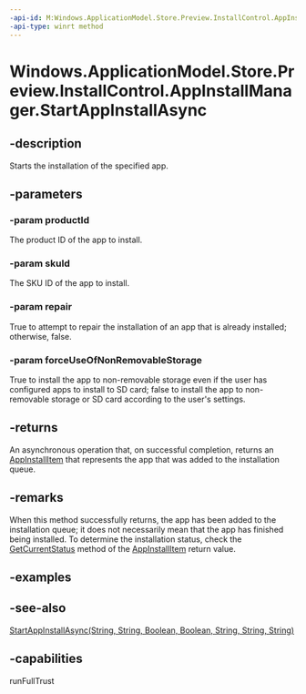 ```yaml
---
-api-id: M:Windows.ApplicationModel.Store.Preview.InstallControl.AppInstallManager.StartAppInstallAsync(System.String,System.String,System.Boolean,System.Boolean)
-api-type: winrt method
---
```


<!-- Method syntax
public Windows.Foundation.IAsyncOperation<Windows.ApplicationModel.Store.Preview.InstallControl.AppInstallItem> StartAppInstallAsync(System.String productId, System.String skuId, System.Boolean repair, System.Boolean forceUseOfNonRemovableStorage)
-->

# Windows.ApplicationModel.Store.Preview.InstallControl.AppInstallManager.StartAppInstallAsync

## -description
Starts the installation of the specified app.

## -parameters
### -param productId
The product ID of the app to install.

### -param skuId
The SKU ID of the app to install.

### -param repair
True to attempt to repair the installation of an app that is already installed; otherwise, false.

### -param forceUseOfNonRemovableStorage
True to install the app to non-removable storage even if the user has configured apps to install to SD card; false to install the app to non-removable storage or SD card according to the user's settings.

## -returns
An asynchronous operation that, on successful completion, returns an [AppInstallItem](appinstallitem.md) that represents the app that was added to the installation queue.

## -remarks
When this method successfully returns, the app has been added to the installation queue; it does not necessarily mean that the app has finished being installed. To determine the installation status, check the [GetCurrentStatus](appinstallitem_getcurrentstatus_1536936899.md) method of the [AppInstallItem](appinstallitem.md) return value.

## -examples

## -see-also
[StartAppInstallAsync(String, String, Boolean, Boolean, String, String, String)](appinstallmanager_startappinstallasync_1608657462.md)
## -capabilities
runFullTrust
